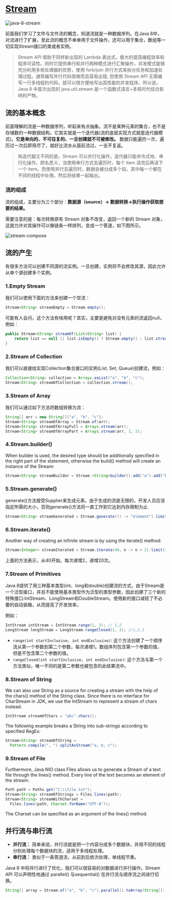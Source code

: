 # [Stream](https://docs.oracle.com/javase/8/docs/api/java/util/stream/package-summary.html)

![java-8-stream](https://tva1.sinaimg.cn/large/008eGmZEly1govcbgj045j30p00dwjsm.jpg)

前面我们学习了文件与文件流的概念，知道流就是一种数据序列。在Java 8中，对流进行了扩展，至此流的概念不单单用于文件操作，还可以用于集合，数组等一切实现Stream接口的类或者实例。

> Stream API 借助于同样新出现的 Lambda 表达式，极大的提高编程效率和程序可读性。同时它提供串行和并行两种模式进行汇聚操作，并发模式能够充分利用多核处理器的优势，使用 fork/join 并行方式来拆分任务和加速处理过程。通常编写并行代码很难而且容易出错, 但使用 Stream API 无需编写一行多线程的代码，就可以很方便地写出高性能的并发程序。所以说，Java 8 中首次出现的 java.util.stream 是一个函数式语言+多核时代综合影响的产物。

## 流的基本概念

前面理解的流是一种数据序列，听起来有点抽象。流不是某种元素的集合，也不是存储数的一种数据结构，它其实就是一个迭代器(流的底层实现方式就是迭代器模式)。**它是单向的、不可往复的、一旦创建就不可被修改。** 数据只能遍历一次，遍历过一次后即用尽了，就好比流水从面前流过，一去不复返。

> 和迭代器又不同的是，Stream 可以并行化操作，迭代器只能命令式地、串行化操作。顾名思义，当使用串行方式去遍历时，每个 item 读完后再读下一个 item。而使用并行去遍历时，数据会被分成多个段，其中每一个都在不同的线程中处理，然后将结果一起输出。

### 流的组成

流的组成，主要分为三个部分：**数据源（source）→ 数据转换→执行操作获取想要的结果。**

需要注意的是：每次转换原有 Stream 对象不改变，返回一个新的 Stream 对象，这就允许对其操作可以像链条一样排列，变成一个管道，如下图所示。

![stream-compose](http://ww1.sinaimg.cn/large/af4e9f79ly1fyqw3z4g7nj20hc09oaaf.jpg)

## 流的产生

有很多方法可以创建不同源的流实例。一旦创建，实例将不会修改其源，因此允许从单个源创建多个实例。

### 1.Empty Stream

我们可以使用下面的方法来创建一个空流：

```java
Stream<String> streamEmpty = Stream.empty();
```

可能有人会问，这个方法有啥用呢？其实，主要是避免对没有元素的流返回null，例如：

```java
public Stream<String> streamOf(List<String> list) {
    return list == null || list.isEmpty() ? Stream.empty() : list.stream();
}
```

### 2.Stream of Collection

我们可以直接给实现Collection集合接口的实例(List, Set, Queue)创建流，例如：

```java
Collection<String> collection = Arrays.asList("a", "b", "c");
Stream<String> streamOfCollection = collection.stream();
```

### 3.Stream of Array

我们可以通过如下方法将数组转换为流：

```java
String[] arr = new String[]{"a", "b", "c"};
Stream<String> streamOfArray = Stream.of(arr);
Stream<String> streamOfArrayFull = Arrays.stream(arr);
Stream<String> streamOfArrayPart = Arrays.stream(arr, 1, 3);
```

### 4.Stream.builder()

When builder is used, the desired type should be additionally specified in the right part of the statement, otherwise the build() method will create an instance of the Stream<Object>:

```java
Stream<String> streamBuilder = Stream.<String>builder().add("a").add("b").add("c").build();
```

### 5.Stream.generate()

generate()方法接受Supplier<T>来生成元素。由于生成的流是无限的，开发人员应该指定所需的大小，否则generate()方法将一直工作到它达到内存限制为止.

```java
Stream<String> streamGenerated = Stream.generate(() -> "element").limit(10);
```

### 6.Stream.iterate()

Another way of creating an infinite stream is by using the iterate() method:

```java
Stream<Integer> streamIterated = Stream.iterate(40, n -> n + 2).limit(20);
```
上面的方法表示，从40开始，每次递增2，递增20次。

### 7.Stream of Primitives

Java 8提供了用三种基本类型(int、long和double)创建流的方式，由于Stream<T>是一个泛型接口，并且不能使用基本类型作为泛型的类型参数，因此创建了三个新的特殊接口:IntStream、LongStream和DoubleStream。使用新的接口减轻了不必要的自动装箱，从而提高了开发效率。

例如：

```java
IntStream intStream = IntStream.range(1, 3); // 1,2
LongStream longStream = LongStream.rangeClosed(1, 3); //1,2,3
```

* `range(int startInclusive, int endExclusive)`: 这个方法创建了一个顺序流从第一个参数到第二个参数，每次递增1。数组序列包含第一个参数的值，但是不包含第二个参数的值。
* `rangeClosed(int startInclusive, int endInclusive)`: 这个方法与第一个方法类似，唯一不同的是第二参数也被包含的此结果流中。

### 8.Stream of String

We can also use String as a source for creating a stream with the help of the chars() method of the String class. Since there is no interface for CharStream in JDK, we use the IntStream to represent a stream of chars instead.

```java
IntStream streamOfChars = "abc".chars();
```

The following example breaks a String into sub-strings according to specified RegEx:

```java
Stream<String> streamOfString =
  Pattern.compile(", ").splitAsStream("a, b, c");
```

### 9.Stream of File

Furthermore, Java NIO class Files allows us to generate a Stream<String> of a text file through the lines() method. Every line of the text becomes an element of the stream:

```java
Path path = Paths.get("C:\\file.txt");
Stream<String> streamOfStrings = Files.lines(path);
Stream<String> streamWithCharset = 
  Files.lines(path, Charset.forName("UTF-8"));
```
The Charset can be specified as an argument of the lines() method.

## 并行流与串行流

* **并行流：** 简单来说，并行流就是把一个内容分成多个数据块，并用不同的线程分别处理每个数据块的流，适用于多线程处理。
* **串行流：** 类似于一条管道流，从前到后依次处理，单线程节奏。

Java 8 中将并行进行了优化，我们可以很容易的对数据进行并行操作。Stream API 可以声明性地通过 parallel() 与sequential() 在并行流与顺序流之间进行切换。

```java
String[] array = Stream.of("a", "b", "c").parallel().toArray(String[]::new);
```